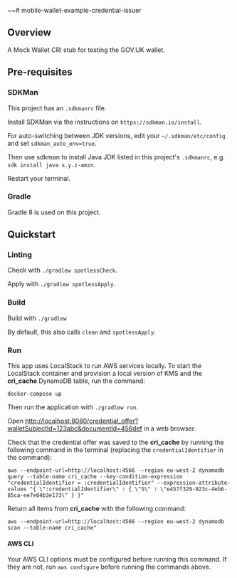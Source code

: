 ~~# mobile-wallet-example-credential-issuer

## Overview

A Mock Wallet CRI stub for testing the GOV.UK wallet.

## Pre-requisites

### SDKMan
This project has an `.sdkmanrc` file.

Install SDKMan via the instructions on `https://sdkman.io/install`.

For auto-switching between JDK versions, edit your `~/.sdkman/etc/config` and set `sdkman_auto_env=true`.

Then use sdkman to install Java JDK listed in this project's `.sdkmanrc`, e.g. `sdk install java x.y.z-amzn`.

Restart your terminal.

### Gradle
Gradle 8 is used on this project.

## Quickstart

### Linting

Check with `./gradlew spotlessCheck`.

Apply with `./gradlew spotlessApply`.

### Build
Build with `./gradlew`

By default, this also calls `clean` and `spotlessApply`.

### Run
This app uses LocalStack to run AWS services locally. To start the LocalStack container and provision a local version of KMS and the **cri_cache** DynamoDB table, run the command:
```
docker-compose up
```

Then run the application with `./gradlew run`.

Open [http://localhost:8080/credential_offer?walletSubjectId=123abc&documentId=456def](http://localhost:8080/credential_offer?walletSubjectId=123abc&documentId=456def) in a web browser.

Check that the credential offer was saved to the **cri_cache** by running the following command in the terminal (replacing the `credentialIdentifier` in the command):
```
aws --endpoint-url=http://localhost:4566 --region eu-west-2 dynamodb query --table-name cri_cache --key-condition-expression "credentialIdentifier = :credentialIdentifier" --expression-attribute-values "{ \":credentialIdentifier\" : { \"S\" : \"e457f329-923c-4eb6-85ca-ee7e04b3e173\" } }"
```

Return all items from **cri_cache** with the following command:
```
aws --endpoint-url=http://localhost:4566 --region eu-west-2 dynamodb scan --table-name cri_cache"
```

#### AWS CLI

Your AWS CLI options must be configured before running this command. If they are not, run ```aws configure``` before running the commands above.
